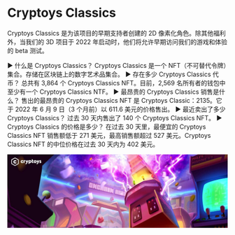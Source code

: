 # Cryptoys Classics

Cryptoys Classics 是为该项目的早期支持者创建的 2D 像素化角色。除其他福利外，当我们的 3D 项目于 2022 年启动时，他们将允许早期访问我们的游戏和体验的 beta 测试。

▶ 什么是 Cryptoys Classics？
Cryptoys Classics 是一个 NFT（不可替代令牌）集合。存储在区块链上的数字艺术品集合。
▶ 存在多少 Cryptoys Classics 代币？
总共有 3,864 个 Cryptoys Classics NFT。目前，2,569 名所有者的钱包中至少有一个 Cryptoys Classics NTF。
▶ 最昂贵的 Cryptoys Classics 销售是什么？
售出的最昂贵的 Cryptoys Classics NFT 是 Cryptoys Classic：2135。它于 2022 年 6 月 9 日（3 个月前）以 611.6 美元的价格售出。
▶ 最近卖出了多少 Cryptoys Classics？
过去 30 天内售出了 140 个 Cryptoys Classics NFT。
▶ Cryptoys Classics 的价格是多少？
在过去 30 天里，最便宜的 Cryptoys Classics NFT 销售额低于 271 美元，最高销售额超过 527 美元。Cryptoys Classics NFT 的中位价格在过去 30 天内为 402 美元。

![nft](1500x500.jpg)
